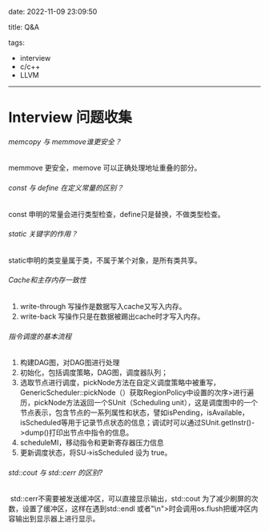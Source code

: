 date: 2022-11-09 23:09:50

title: Q&A

tags:

- interview
- c/c++
- LLVM
---

# Interview 问题收集

###### memcopy 与 memmove谁更安全？

memmove 更安全，memove 可以正确处理地址重叠的部分。

###### const 与 define 在定义常量的区别？

const 申明的常量会进行类型检查，define只是替换，不做类型检查。

###### static 关键字的作用？

static申明的类变量属于类，不属于某个对象，是所有类共享。

###### Cache和主存内存一致性

1. write-through 写操作是数据写入cache又写入内存。
2. write-back 写操作只是在数据被踢出cache时才写入内存。

###### 指令调度的基本流程

1. 构建DAG图，对DAG图进行处理
2. 初始化，包括调度策略，DAG图，调度器队列；
3. 选取节点进行调度，pickNode方法在自定义调度策略中被重写，GenericScheduler::pickNode（）获取RegionPolicy中设置的次序>进行遍历，pickNode方法返回一个SUnit（Scheduling unit），这是调度图中的一个节点表示，包含节点的一系列属性和状态，譬如isPending，isAvailable，isScheduled等用于记录节点状态的信息；调试时可以通过SUnit.getInstr()->dump()打印出节点中指令的信息。
4. scheduleMI，移动指令和更新寄存器压力信息
5. 更新调度状态，将SU->isScheduled 设为 true。

###### std::cout 与 std::cerr 的区别?

​	std::cerr不需要被发送缓冲区，可以直接显示输出，std::cout 为了减少刷屏的次数，设置了缓冲区，这样在遇到std::endl 或者"\n">时会调用os.flush把缓冲区内容输出到显示器上进行显示。